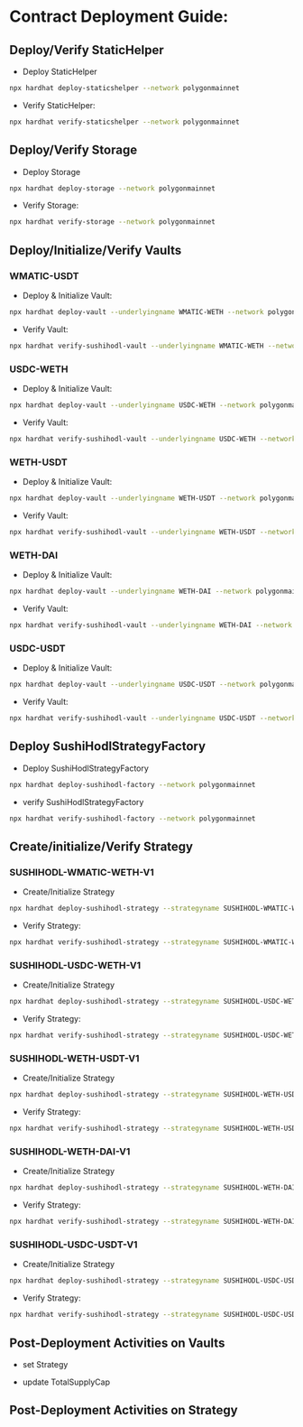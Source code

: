 # Contract Deployment Guide:

## Deploy/Verify StaticHelper

- Deploy StaticHelper

```sh
npx hardhat deploy-staticshelper --network polygonmainnet
```

- Verify StaticHelper:

```sh
npx hardhat verify-staticshelper --network polygonmainnet
```

## Deploy/Verify Storage

- Deploy Storage

```sh
npx hardhat deploy-storage --network polygonmainnet
```

- Verify Storage:

```sh
npx hardhat verify-storage --network polygonmainnet
```

## Deploy/Initialize/Verify Vaults

### WMATIC-USDT

- Deploy & Initialize Vault:

```sh
npx hardhat deploy-vault --underlyingname WMATIC-WETH --network polygonmainnet
```

- Verify Vault:

```sh
npx hardhat verify-sushihodl-vault --underlyingname WMATIC-WETH --network polygonmainnet
```

### USDC-WETH

- Deploy & Initialize Vault:

```sh
npx hardhat deploy-vault --underlyingname USDC-WETH --network polygonmainnet
```

- Verify Vault:

```sh
npx hardhat verify-sushihodl-vault --underlyingname USDC-WETH --network polygonmainnet
```

### WETH-USDT

- Deploy & Initialize Vault:

```sh
npx hardhat deploy-vault --underlyingname WETH-USDT --network polygonmainnet
```

- Verify Vault:

```sh
npx hardhat verify-sushihodl-vault --underlyingname WETH-USDT --network polygonmainnet
```

### WETH-DAI

- Deploy & Initialize Vault:

```sh
npx hardhat deploy-vault --underlyingname WETH-DAI --network polygonmainnet
```

- Verify Vault:

```sh
npx hardhat verify-sushihodl-vault --underlyingname WETH-DAI --network polygonmainnet
```

### USDC-USDT

- Deploy & Initialize Vault:

```sh
npx hardhat deploy-vault --underlyingname USDC-USDT --network polygonmainnet
```

- Verify Vault:

```sh
npx hardhat verify-sushihodl-vault --underlyingname USDC-USDT --network polygonmainnet
```

## Deploy SushiHodlStrategyFactory

- Deploy SushiHodlStrategyFactory

```sh
npx hardhat deploy-sushihodl-factory --network polygonmainnet
```

- verify SushiHodlStrategyFactory

```sh
npx hardhat verify-sushihodl-factory --network polygonmainnet
```

## Create/initialize/Verify Strategy

### SUSHIHODL-WMATIC-WETH-V1

- Create/Initialize Strategy 

```sh
npx hardhat deploy-sushihodl-strategy --strategyname SUSHIHODL-WMATIC-WETH-V1 --network polygonmainnet
```

- Verify Strategy:

```sh
npx hardhat verify-sushihodl-strategy --strategyname SUSHIHODL-WMATIC-WETH-V1 --network polygonmainnet
```

### SUSHIHODL-USDC-WETH-V1

- Create/Initialize Strategy 

```sh
npx hardhat deploy-sushihodl-strategy --strategyname SUSHIHODL-USDC-WETH-V1 --network polygonmainnet
```

- Verify Strategy:

```sh
npx hardhat verify-sushihodl-strategy --strategyname SUSHIHODL-USDC-WETH-V1 --network polygonmainnet
```

### SUSHIHODL-WETH-USDT-V1

- Create/Initialize Strategy 

```sh
npx hardhat deploy-sushihodl-strategy --strategyname SUSHIHODL-WETH-USDT-V1 --network polygonmainnet
```

- Verify Strategy:

```sh
npx hardhat verify-sushihodl-strategy --strategyname SUSHIHODL-WETH-USDT-V1 --network polygonmainnet
```

### SUSHIHODL-WETH-DAI-V1


- Create/Initialize Strategy 

```sh
npx hardhat deploy-sushihodl-strategy --strategyname SUSHIHODL-WETH-DAI-V1 --network polygonmainnet
```

- Verify Strategy:

```sh
npx hardhat verify-sushihodl-strategy --strategyname SUSHIHODL-WETH-DAI-V1 --network polygonmainnet
```

### SUSHIHODL-USDC-USDT-V1

- Create/Initialize Strategy 

```sh
npx hardhat deploy-sushihodl-strategy --strategyname SUSHIHODL-USDC-USDT-V1 --network polygonmainnet
```

- Verify Strategy:

```sh
npx hardhat verify-sushihodl-strategy --strategyname SUSHIHODL-USDC-USDT-V1 --network polygonmainnet
```

## Post-Deployment Activities on Vaults

- set Strategy




- update TotalSupplyCap



## Post-Deployment Activities on Strategy





